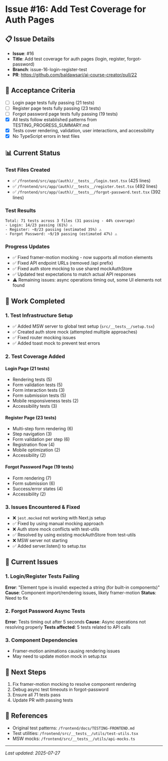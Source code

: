# Issue #16: Add Test Coverage for Auth Pages

## 📋 Issue Details
- **Issue**: #16
- **Title**: Add test coverage for auth pages (login, register, forgot-password)
- **Branch**: issue-16-login-register-test
- **PR**: https://github.com/baldawsari/ai-course-creator/pull/22

## 🎯 Acceptance Criteria
- [ ] Login page tests fully passing (21 tests)
- [ ] Register page tests fully passing (23 tests)
- [ ] Forgot password page tests fully passing (19 tests)
- [x] All tests follow established patterns from TESTING_PROGRESS_SUMMARY.md
- [x] Tests cover rendering, validation, user interactions, and accessibility
- [x] No TypeScript errors in test files

## 📊 Current Status

### Test Files Created
- ✅ `/frontend/src/app/(auth)/__tests__/login.test.tsx` (425 lines)
- ✅ `/frontend/src/app/(auth)/__tests__/register.test.tsx` (492 lines)
- ✅ `/frontend/src/app/(auth)/__tests__/forgot-password.test.tsx` (392 lines)

### Test Results
```
Total: 71 tests across 3 files (31 passing - 44% coverage)
- Login: 14/23 passing (61%) ⚠️
- Register: ~8/23 passing (estimated 35%) ⚠️
- Forgot Password: ~9/19 passing (estimated 47%) ⚠️
```

### Progress Updates
- ✅ Fixed framer-motion mocking - now supports all motion elements
- ✅ Fixed API endpoint URLs (removed /api prefix)
- ✅ Fixed auth store mocking to use shared mockAuthStore
- ✅ Updated test expectations to match actual API responses
- ⚠️ Remaining issues: async operations timing out, some UI elements not found

## 🔧 Work Completed

### 1. Test Infrastructure Setup
- ✅ Added MSW server to global test setup (`src/__tests__/setup.tsx`)
- ✅ Created auth store mock (attempted multiple approaches)
- ✅ Fixed router mocking issues
- ✅ Added toast mock to prevent test errors

### 2. Test Coverage Added

#### Login Page (21 tests)
- Rendering tests (5)
- Form validation tests (5)
- Form interaction tests (3)
- Form submission tests (5)
- Mobile responsiveness tests (2)
- Accessibility tests (3)

#### Register Page (23 tests)
- Multi-step form rendering (6)
- Step navigation (3)
- Form validation per step (6)
- Registration flow (4)
- Mobile optimization (2)
- Accessibility (2)

#### Forgot Password Page (19 tests)
- Form rendering (7)
- Form submission (6)
- Success/error states (4)
- Accessibility (2)

### 3. Issues Encountered & Fixed
- ❌ `jest.mocked` not working with Next.js setup
- ✅ Fixed by using manual mocking approach
- ❌ Auth store mock conflicts with test-utils
- ✅ Resolved by using existing mockAuthStore from test-utils
- ❌ MSW server not starting
- ✅ Added server.listen() to setup.tsx

## 🐛 Current Issues

### 1. Login/Register Tests Failing
**Error**: "Element type is invalid: expected a string (for built-in components)"
**Cause**: Component import/rendering issues, likely framer-motion
**Status**: Need to fix

### 2. Forgot Password Async Tests
**Error**: Tests timing out after 5 seconds
**Cause**: Async operations not resolving properly
**Tests affected**: 5 tests related to API calls

### 3. Component Dependencies
- Framer-motion animations causing rendering issues
- May need to update motion mock in setup.tsx

## 📝 Next Steps

1. Fix framer-motion mocking to resolve component rendering
2. Debug async test timeouts in forgot-password
3. Ensure all 71 tests pass
4. Update PR with passing tests

## 🔗 References
- Original test patterns: `/frontend/docs/TESTING-FRONTEND.md`
- Test utilities: `/frontend/src/__tests__/utils/test-utils.tsx`
- MSW mocks: `/frontend/src/__tests__/utils/api-mocks.ts`

---
*Last updated: 2025-07-27*